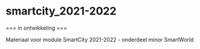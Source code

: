 # smartcity_2021-2022
 === in ontwikkeling === 
 
 Materiaal voor module SmartCity 2021-2022 - onderdeel minor SmartWorld
